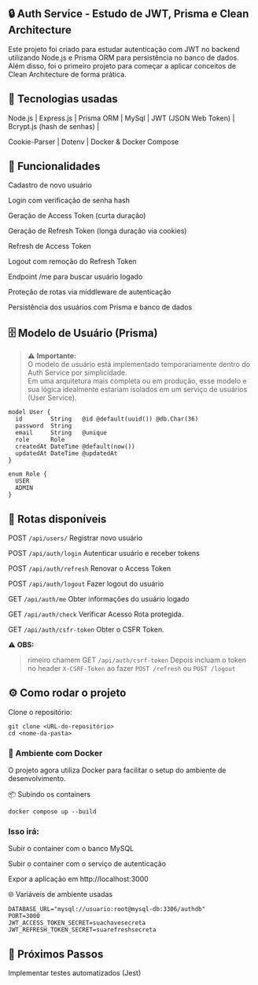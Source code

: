## 🔒 Auth Service - Estudo de JWT, Prisma e Clean Architecture

Este projeto foi criado para estudar autenticação com JWT no backend utilizando Node.js e Prisma ORM para persistência no banco de dados.
Além disso, foi o primeiro projeto para começar a aplicar conceitos de Clean Architecture de forma prática.

## 🚀 Tecnologias usadas
Node.js | Express.js | Prisma ORM | MySql | JWT (JSON Web Token) | Bcrypt.js (hash de senhas) | 

Cookie-Parser | Dotenv | Docker & Docker Compose



## 📑 Funcionalidades

Cadastro de novo usuário

Login com verificação de senha hash

Geração de Access Token (curta duração)

Geração de Refresh Token (longa duração via cookies)

Refresh de Access Token

Logout com remoção do Refresh Token

Endpoint /me para buscar usuário logado

Proteção de rotas via middleware de autenticação

Persistência dos usuários com Prisma e banco de dados


## 🗄️ Modelo de Usuário (Prisma)

> ⚠️ **Importante:**  
> O modelo de usuário está implementado temporariamente dentro do Auth Service por simplicidade.  
> Em uma arquitetura mais completa ou em produção, esse modelo e sua lógica idealmente estariam isolados em um serviço de usuários (User Service).


```prisma
model User {
  id        String   @id @default(uuid()) @db.Char(36)
  password  String
  email     String   @unique
  role      Role
  createdAt DateTime @default(now())
  updatedAt DateTime @updatedAt
}

enum Role {
  USER
  ADMIN
}
```
 
## 🧪 Rotas disponíveis

POST	`/api/users/`	Registrar novo usuário

POST	`/api/auth/login` 	Autenticar usuário e receber tokens

POST	`/api/auth/refresh`	Renovar o Access Token

POST	`/api/auth/logout`	Fazer logout do usuário

GET	`/api/auth/me`	Obter informações do usuário logado

GET `/api/auth/check` Verificar Acesso Rota protegida.

GET `/api/auth/csfr-token` Obter o CSFR Token.

 ⚠️ **OBS:**  
> rimeiro chamem GET `/api/auth/csrf-token`
> Depois incluam o token no header `X-CSRF-Token` ao fazer `POST /refresh` ou `POST /logout`


## ⚙️ Como rodar o projeto

Clone o repositório:

```
git clone <URL-do-repositório>
cd <nome-da-pasta>
```

### 🐳 Ambiente com Docker 
O projeto agora utiliza Docker para facilitar o setup do ambiente de desenvolvimento.

📦 Subindo os containers

```
docker compose up --build
```

### Isso irá:

Subir o container com o banco MySQL

Subir o container com o serviço de autenticação

Expor a aplicação em http://localhost:3000

🌐 Variáveis de ambiente usadas

```
DATABASE_URL="mysql://usuario:root@mysql-db:3306/authdb"
PORT=3000
JWT_ACCESS_TOKEN_SECRET=suachavesecreta
JWT_REFRESH_TOKEN_SECRET=suarefreshsecreta
```

## 🚀 Próximos Passos
Implementar testes automatizados (Jest)
